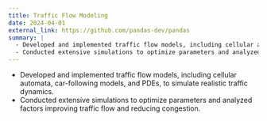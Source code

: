 ```yaml
---
title: Traffic Flow Modeling
date: 2024-04-01
external_link: https://github.com/pandas-dev/pandas
summary: |
  - Developed and implemented traffic flow models, including cellular automata, car-following models, and PDEs, to simulate realistic traffic dynamics.   
  - Conducted extensive simulations to optimize parameters and analyzed factors improving traffic flow and reducing congestion.  
---
```


  - Developed and implemented traffic flow models, including cellular automata, car-following models, and PDEs, to simulate realistic traffic dynamics.   
  - Conducted extensive simulations to optimize parameters and analyzed factors improving traffic flow and reducing congestion.  